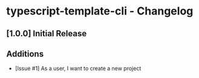 # typescript-template-cli - Changelog

## [1.0.0] Initial Release

## Additions
- [Issue #1] As a user, I want to create a new project
